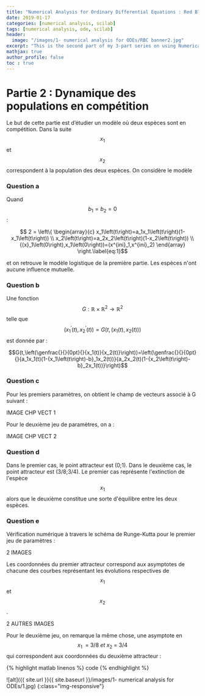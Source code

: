 ```yaml
---
title: "Numerical Analysis for Ordinary Differential Equations : Red Blood Cell agglomeration (French) - Part 2"
date: 2019-01-17
categories: [numerical analysis, scilab]
tags: [numerical analysis, ode, scilab]
header:
  image: "/images/1- numerical analysis for ODEs/RBC banner2.jpg"
excerpt: "This is the second part of my 3-part series on using Numerical Analysis of ODEs to model RBC agglomeration Here"
mathjax: true
author_profile: false
toc : true
---
```


# Partie 2 : Dynamique des populations en compétition

Le but de cette partie est d’étudier un modèle où deux espèces sont en compétition. Dans la suite $$x_1$$ et $$x_2$$ correspondent à la population des deux espèces. On considère le modèle

### Question a

Quand $$b_1=b_2=0$$ :

$$ 2 =  \left\{ \begin{array}{c}
x_1\left(t\right)=a_1x_1\left(t\right)(1-x_1\left(t\right)) \\
x_2\left(t\right)=a_2x_2\left(t\right)(1-x_2\left(t\right)) \\
{(x}_1\left(0\right),x_1\left(0\right))=(x^{ini}_1,x^{ini}_2) \end{array}
\right.\label{eq:1}$$

<!-- $$ 2 =  \left\{ \begin{array}{c}
{x^'}_1\left(t\right)=a_1x_1\left(t\right)(1-x_1\left(t\right)) \\
{x^'}_2\left(t\right)=a_2x_2\left(t\right)(1-x_2\left(t\right)) \\
{(x}_1\left(0\right),x_1\left(0\right))=(x^{ini}_1,x^{ini}_2) \end{array}
\right.\label{eq:1}$$ -->

et on retrouve le modèle logistique de la première partie. Les espèces n'ont aucune influence mutuelle.

### Question b

Une fonction $$G : \mathbb{R} \times  \mathbb{R}^2 \rightarrow \mathbb{R}^2$$ telle que $$({x_1}^′(t), {x_2}^′(t)) = G(t, (x_1(t), x_2(t)))$$
est donnée par :

$$G(t,\left(\genfrac{}{}{0pt}{}{x_1(t)}{x_2(t)}\right))=\left(\genfrac{}{}{0pt}{}{a_1x_1(t)(1-{x_1\left(t\right)-b}_1x_2(t))}{a_2x_2(t)(1-{x_2\left(t\right)-b}_2x_1(t))}\right)$$

### Question c

Pour les premiers paramètres, on obtient le champ de vecteurs associé à G suivant :

IMAGE CHP VECT 1

Pour le deuxième jeu de paramètres, on a :

IMAGE CHP VECT 2

### Question d

Dans le premier cas, le point attracteur est (0;1). Dans le deuxième cas, le point attracteur est (3/8;3/4). Le premier cas représente l'extinction de l'espèce $$x_1$$ alors que le deuxième constitue une sorte d'équilibre entre les deux espèces.

### Question e

Vérification numérique à travers le schéma de Runge-Kutta pour le premier jeu de paramètres :

2 IMAGES

Les coordonnées du premier attracteur correspond aux asymptotes de chacune des courbes représentant les évolutions respectives de $$x_1$$ et $$x_2$$ .

2 AUTRES IMAGES

Pour le deuxième jeu, on remarque la même chose, une asymptote en $$x_1\ \ =\ 3/8\ et\ x_2\ =\ 3/4$$ qui correspondent aux coordonnées du deuxième attracteur :


{% highlight matlab linenos %}
code
{% endhighlight %}


![alt]({{ site.url }}{{ site.baseurl }}/images/1- numerical analysis for ODEs/1.jpg)
{:class="img-responsive"}
<!-- {: .full} -->
